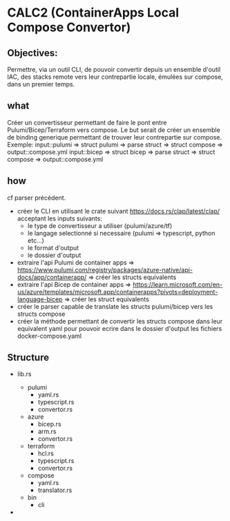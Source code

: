 # CALC2 (ContainerApps Local Compose Convertor)

## Objectives:
Permettre, via un outil CLI, de pouvoir convertir depuis un ensemble d'outil IAC, des stacks remote vers leur contrepartie locale, émulées sur compose, dans un premier temps.

## what 
Créer un convertisseur permettant de faire le pont entre Pulumi/Bicep/Terraform vers compose. Le but serait de créer un ensemble de binding generique permettant de trouver leur contrepartie sur compose.
Exemple:
input::pulumi => struct pulumi => parse struct => struct compose => output::compose.yml
input::bicep => struct bicep => parse struct => struct compose => output::compose.yml

## how
cf parser précédent. 
- créer le CLI en utilisant le crate suivant https://docs.rs/clap/latest/clap/ acceptant les inputs suivants:
  - le type de convertisseur a utiliser (pulumi/azure/tf)
  - le langage selectionné si necessaire (pulumi => typescript, python etc...)
  - le format d'output
  - le dossier d'output
- extraire l'api Pulumi de container apps => https://www.pulumi.com/registry/packages/azure-native/api-docs/app/containerapp/ => créer les structs equivalents 
- extraire l'api Bicep de container apps => https://learn.microsoft.com/en-us/azure/templates/microsoft.app/containerapps?pivots=deployment-language-bicep => créer les struct equivalents
- créer le parser capable de translate les structs pulumi/bicep vers les structs compose
- créer la méthode permettant de convertir les structs compose dans leur equivalent yaml pour pouvoir ecrire dans le dossier d'output les fichiers docker-compose.yaml


## Structure
- lib.rs
  - pulumi
    - yaml.rs
    - typescript.rs
    - convertor.rs
  - azure
    - bicep.rs
    - arm.rs
    - convertor.rs
  - terraform
    - hcl.rs
    - typescript.rs
    - convertor.rs
  - compose
    - yaml.rs
    - translator.rs
  - bin
    - cli


- 